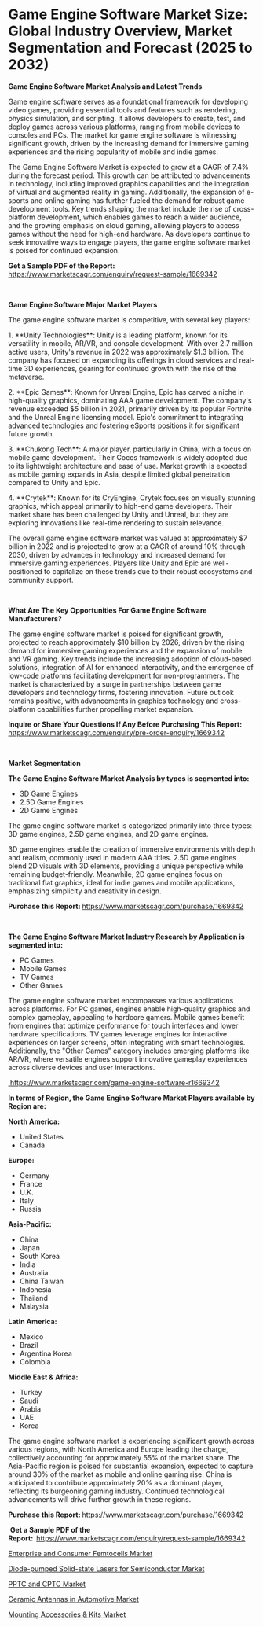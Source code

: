 <p><h1>Game Engine Software Market Size: Global Industry Overview, Market Segmentation and Forecast (2025 to 2032)</h1></p><p><strong>Game Engine Software Market Analysis and Latest Trends</strong></p>
<p><p>Game engine software serves as a foundational framework for developing video games, providing essential tools and features such as rendering, physics simulation, and scripting. It allows developers to create, test, and deploy games across various platforms, ranging from mobile devices to consoles and PCs. The market for game engine software is witnessing significant growth, driven by the increasing demand for immersive gaming experiences and the rising popularity of mobile and indie games.</p><p>The Game Engine Software Market is expected to grow at a CAGR of 7.4% during the forecast period. This growth can be attributed to advancements in technology, including improved graphics capabilities and the integration of virtual and augmented reality in gaming. Additionally, the expansion of e-sports and online gaming has further fueled the demand for robust game development tools. Key trends shaping the market include the rise of cross-platform development, which enables games to reach a wider audience, and the growing emphasis on cloud gaming, allowing players to access games without the need for high-end hardware. As developers continue to seek innovative ways to engage players, the game engine software market is poised for continued expansion.</p></p>
<p><strong>Get a Sample PDF of the Report:&nbsp;</strong> <a href="https://www.marketscagr.com/enquiry/request-sample/1669342?utm_campaign=3095&utm_medium=2&utm_source=Github&utm_content=ia&utm_term=10032025&utm_id=game-engine-software">https://www.marketscagr.com/enquiry/request-sample/1669342</a></p>
<p>&nbsp;</p>
<p><strong>Game Engine Software Major Market Players</strong></p>
<p><p>The game engine software market is competitive, with several key players:</p><p>1. **Unity Technologies**: Unity is a leading platform, known for its versatility in mobile, AR/VR, and console development. With over 2.7 million active users, Unity's revenue in 2022 was approximately $1.3 billion. The company has focused on expanding its offerings in cloud services and real-time 3D experiences, gearing for continued growth with the rise of the metaverse.</p><p>2. **Epic Games**: Known for Unreal Engine, Epic has carved a niche in high-quality graphics, dominating AAA game development. The company's revenue exceeded $5 billion in 2021, primarily driven by its popular Fortnite and the Unreal Engine licensing model. Epic's commitment to integrating advanced technologies and fostering eSports positions it for significant future growth.</p><p>3. **Chukong Tech**: A major player, particularly in China, with a focus on mobile game development. Their Cocos framework is widely adopted due to its lightweight architecture and ease of use. Market growth is expected as mobile gaming expands in Asia, despite limited global penetration compared to Unity and Epic.</p><p>4. **Crytek**: Known for its CryEngine, Crytek focuses on visually stunning graphics, which appeal primarily to high-end game developers. Their market share has been challenged by Unity and Unreal, but they are exploring innovations like real-time rendering to sustain relevance.</p><p>The overall game engine software market was valued at approximately $7 billion in 2022 and is projected to grow at a CAGR of around 10% through 2030, driven by advances in technology and increased demand for immersive gaming experiences. Players like Unity and Epic are well-positioned to capitalize on these trends due to their robust ecosystems and community support.</p></p>
<p>&nbsp;</p>
<p><strong>What Are The Key Opportunities For Game Engine Software Manufacturers?</strong></p>
<p><p>The game engine software market is poised for significant growth, projected to reach approximately $10 billion by 2026, driven by the rising demand for immersive gaming experiences and the expansion of mobile and VR gaming. Key trends include the increasing adoption of cloud-based solutions, integration of AI for enhanced interactivity, and the emergence of low-code platforms facilitating development for non-programmers. The market is characterized by a surge in partnerships between game developers and technology firms, fostering innovation. Future outlook remains positive, with advancements in graphics technology and cross-platform capabilities further propelling market expansion.</p></p>
<p><strong>Inquire or Share Your Questions If Any Before Purchasing This Report:</strong> <a href="https://www.marketscagr.com/enquiry/pre-order-enquiry/1669342?utm_campaign=3095&utm_medium=2&utm_source=Github&utm_content=ia&utm_term=10032025&utm_id=game-engine-software">https://www.marketscagr.com/enquiry/pre-order-enquiry/1669342</a></p>
<p>&nbsp;</p>
<p><strong>Market Segmentation</strong></p>
<p><strong>The Game Engine Software Market Analysis by types is segmented into:</strong></p>
<p><ul><li>3D Game Engines</li><li>2.5D Game Engines</li><li>2D Game Engines</li></ul></p>
<p><p>The game engine software market is categorized primarily into three types: 3D game engines, 2.5D game engines, and 2D game engines. </p><p>3D game engines enable the creation of immersive environments with depth and realism, commonly used in modern AAA titles. 2.5D game engines blend 2D visuals with 3D elements, providing a unique perspective while remaining budget-friendly. Meanwhile, 2D game engines focus on traditional flat graphics, ideal for indie games and mobile applications, emphasizing simplicity and creativity in design.</p></p>
<p><strong>Purchase this Report:&nbsp;</strong><a href="https://www.marketscagr.com/purchase/1669342?utm_campaign=3095&utm_medium=2&utm_source=Github&utm_content=ia&utm_term=10032025&utm_id=game-engine-software">https://www.marketscagr.com/purchase/1669342</a></p>
<p>&nbsp;</p>
<p><strong>The Game Engine Software Market Industry Research by Application is segmented into:</strong></p>
<p><ul><li>PC Games</li><li>Mobile Games</li><li>TV Games</li><li>Other Games</li></ul></p>
<p><p>The game engine software market encompasses various applications across platforms. For PC games, engines enable high-quality graphics and complex gameplay, appealing to hardcore gamers. Mobile games benefit from engines that optimize performance for touch interfaces and lower hardware specifications. TV games leverage engines for interactive experiences on larger screens, often integrating with smart technologies. Additionally, the "Other Games" category includes emerging platforms like AR/VR, where versatile engines support innovative gameplay experiences across diverse devices and user interactions.</p></p>
<p><a href="https://www.marketscagr.com/game-engine-software-r1669342?utm_campaign=3095&utm_medium=2&utm_source=Github&utm_content=ia&utm_term=10032025&utm_id=game-engine-software">&nbsp;https://www.marketscagr.com/game-engine-software-r1669342</a></p>
<p><strong>In terms of Region, the Game Engine Software Market Players available by Region are:</strong></p>
<p>
    <p> <strong> North America: </strong>
        <ul>
            <li>United States</li>
            <li>Canada</li>
        </ul>
        </p> 
    <p> <strong> Europe: </strong>
        <ul>
            <li>Germany</li>
            <li>France</li>
            <li>U.K.</li>
            <li>Italy</li>
            <li>Russia</li>
        </ul>
        </p> 
    <p> <strong> Asia-Pacific: </strong>
        <ul>
            <li>China</li>
            <li>Japan</li>
            <li>South Korea</li>
            <li>India</li>
            <li>Australia</li>
            <li>China Taiwan</li>
            <li>Indonesia</li>
            <li>Thailand</li>
            <li>Malaysia</li>
        </ul>
        </p> 
    <p> <strong> Latin America: </strong>
        <ul>
            <li>Mexico</li>
            <li>Brazil</li>
            <li>Argentina Korea</li>
            <li>Colombia</li>
        </ul>
        </p> 
    <p> <strong> Middle East & Africa: </strong>
        <ul>
            <li>Turkey</li>
            <li>Saudi</li>
            <li>Arabia</li>
            <li>UAE</li>
            <li>Korea</li>
        </ul>
    </p>
    </p>
<p><p>The game engine software market is experiencing significant growth across various regions, with North America and Europe leading the charge, collectively accounting for approximately 55% of the market share. The Asia-Pacific region is poised for substantial expansion, expected to capture around 30% of the market as mobile and online gaming rise. China is anticipated to contribute approximately 20% as a dominant player, reflecting its burgeoning gaming industry. Continued technological advancements will drive further growth in these regions.</p></p>
<p><strong>Purchase this Report: </strong><a href="https://www.marketscagr.com/purchase/1669342?utm_campaign=3095&utm_medium=2&utm_source=Github&utm_content=ia&utm_term=10032025&utm_id=game-engine-software">https://www.marketscagr.com/purchase/1669342</a></p>
<p>&nbsp;<strong>Get a Sample PDF of the Report:&nbsp;&nbsp;</strong><a href="https://www.marketscagr.com/enquiry/request-sample/1669342?utm_campaign=3095&utm_medium=2&utm_source=Github&utm_content=ia&utm_term=10032025&utm_id=game-engine-software">https://www.marketscagr.com/enquiry/request-sample/1669342</a></p>
<p><strong></strong></p>
<p><p><a href="https://www.linkedin.com/pulse/global-enterprise-consumer-femtocells-market-focus-product-type-v4ihe?utm_campaign=3095&utm_medium=2&utm_source=Github&utm_content=ia&utm_term=10032025&utm_id=game-engine-software">Enterprise and Consumer Femtocells Market</a></p><p><a href="https://www.linkedin.com/pulse/future-forecasts-global-diode-pumped-solid-state-lasers-stgsf?utm_campaign=3095&utm_medium=2&utm_source=Github&utm_content=ia&utm_term=10032025&utm_id=game-engine-software">Diode-pumped Solid-state Lasers for Semiconductor Market</a></p><p><a href="https://www.linkedin.com/pulse/pptc-cptc-market-regional-outlook-competition-2025-2032-datastock-kxwge?utm_campaign=3095&utm_medium=2&utm_source=Github&utm_content=ia&utm_term=10032025&utm_id=game-engine-software">PPTC and CPTC Market</a></p><p><a href="https://www.linkedin.com/pulse/ceramic-antennas-automotive-market-size-share-analysis-projecting-e536f?utm_campaign=3095&utm_medium=2&utm_source=Github&utm_content=ia&utm_term=10032025&utm_id=game-engine-software">Ceramic Antennas in Automotive Market</a></p><p><a href="https://www.linkedin.com/pulse/mounting-accessories-kits-market-report-based-its-anticipated-7qboe?utm_campaign=3095&utm_medium=2&utm_source=Github&utm_content=ia&utm_term=10032025&utm_id=game-engine-software">Mounting Accessories & Kits Market</a></p></p>